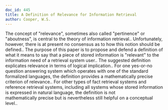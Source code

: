 ```yaml
---
doc_id: 445
title: A Definition of Relevance for Information Retrieval
author: Cooper, W.S.
---
```


The concept of "relevance", sometimes also called "pertinence" or 
"aboutness", is central to the theory of information retrieval.. Unfortunately,
however, there is at present no consensus as to how this notion should be 
defined.. The purpose of this paper is to propose and defend a definition of
what it means to say that a piece of stored information is "relevant" to the
information need of a retrieval system user..
   The suggested definition explicates relevance in terms of logical 
implication.. For one yes-or-no question answering system which operates with
one of the standard formalized languages, the definition provides a 
mathematically precise criterion of relevance.. For other types of fact 
retrieval systems and reference retrieval systems, including all systems whose 
stored information is expressed in natural language, the definition is not  
mathematically precise but is nevertheless still helpful on a conceptual 
level..